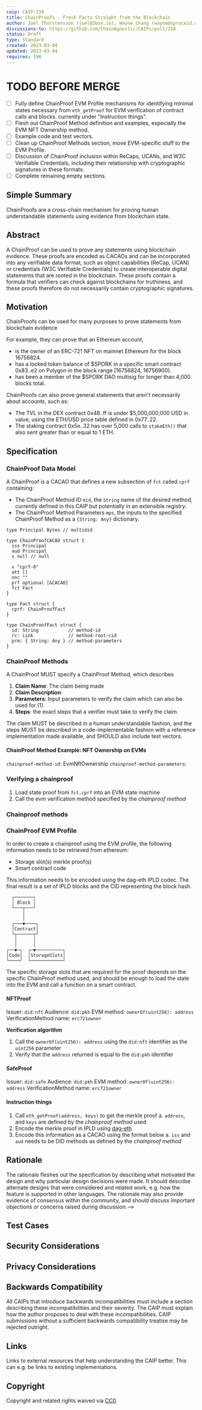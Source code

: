 ```yaml
---
caip: CAIP-218
title: ChainProofs - Fresh Facts Straight from the Blockchain
author: Joel Thorstensson (joel@3box.io), Wayne Chang (wayne@spruceid.com)
discussions-to: https://github.com/ChainAgnostic/CAIPs/pull/218
status: Draft
type: Standard
created: 2023-03-04
updated: 2023-03-04
requires: 196
---
```


# TODO BEFORE MERGE

- [ ] Fully define ChainProof EVM Profile mechanisms for identifying minimal states necessary from `eth_getProof` for EVM verification of contract calls and blocks. currently under "Instruction things".
- [ ] Flesh out ChainProof Method definition and examples, especially the EVM NFT Ownership method.
- [ ] Example code and test vectors.
- [ ] Clean up ChainProof Methods section, move EVM-specific stuff to the EVM Profile.
- [ ] Discussion of ChainProof inclusion within ReCaps, UCANs, and W3C Verifiable Credentials, including their relationship with cryptographic signatures in these formats.
- [ ] Complete remaining empty sections.

<!--You can leave these HTML comments in your merged EIP and delete the visible duplicate text guides, they will not appear and may be helpful to refer to if you edit it again. This is the suggested template for new EIPs. Note that an EIP number will be assigned by an editor. When opening a pull request to submit your EIP, please use an abbreviated title in the filename, `eip-draft_title_abbrev.md`. The title should be 44 characters or less.-->
## Simple Summary

<!--"If you can't explain it simply, you don't understand it well enough." Provide a simplified and layman-accessible explanation of the CAIP.-->
ChainProofs are a cross-chain mechanism for proving human understandable statements using evidence from blockchain state.

## Abstract

A ChainProof can be used to prove any statements using blockchain evidence. These proofs are encoded as CACAOs and can be incorporated into any verifiable data format, such as object capabilities (ReCap, UCAN) or credentials (W3C Verifiable Credentials) to create interoperable digital statements that are rooted in the blockchain. These proofs contain a formula that verifiers can check against blockchains for truthiness, and these proofs therefore do not necessarily contain cryptographic signatures.


## Motivation

<!--The motivation is critical for CAIP. It should clearly explain why the state of the art is inadequate to address the problem that the CAIP solves. CAIP submissions without sufficient motivation may be rejected outright.-->
ChainProofs can be used for many purposes to prove statements from blockchain evidence

For example, they can prove that an Ethereum account,

- is the owner of an ERC-721 NFT on mainnet Ethereum for the block 16756824.
- has a locked token balance of $SPORK in a specific smart contract 0x83..e2 on Polygon in the block range [16756824, 16756900).
- has been a member of the $SPORK DAO multisig for longer than 4,000 blocks total.

ChainProofs can also prove general statements that aren't necessarily about accounts, such as:

- The TVL in the DEX contract 0x48..ff is under $5,000,000,000 USD in value, using the ETH/USD price table defined in 0x77..22.
- The staking contract 0x5e..32 has over 5,000 calls to `stakeEth()` that also sent greater than or equal to 1 ETH.



## Specification


### ChainProof Data Model


A ChainProof is a CACAO that defines a new subsection of `fct` called `cprf` containing:
- The ChainProof Method ID `mid`, the `String` name of the desired method, currently defined in this CAIP but potentially in an extensible registry.
- The ChainProof Method Parameters `mps`, the inputs to the specified ChainProof Method as a `{String: Any}` dictionary.


```ipldsch=
type Principal Bytes // multidid

type ChainProofCACAO struct {
  iss Principal
  aud Principal
  s null // null
  
  v "cprf-0"
  att []
  nnc ""
  prf optional [&CACAO]
  fct Fact
}

type Fact struct { 
  cprf: ChainProofFact 
}

type ChainProofFact struct {
  id: String           // method-id
  rc: Link             // method-root-cid
  prm: { String: Any } // method-parameters
}
```

### ChainProof Methods
A ChainProof MUST specify a ChainProof Method, which describes
1. **Claim Name**: The claim being made
2. **Claim Description**: 
3. **Parameters**: Input parameters to verify the claim which can also be used for (1).
4. **Steps**: the exact steps that a verifier must take to verify the claim.

The claim MUST be described in a human understandable fashion, and the steps MUST be described in a code-implementable fashion with a reference implementation made available, and SHOULD also include test vectors.

#### ChainProof Method Example: NFT Ownership on EVMs
`chainproof-method-id`: EvmNftOwnership
`chainproof-method-parameters`: 

### Verifying a chainproof

1. Load state proof from `fct.cprf` into an EVM state machine
2. Call the evm verification method specified by the *chainproof method*


### Chainproof methods

### ChainProof EVM Profile

In order to create a chainproof using the EVM profile, the following information needs to be retrieved from ethereum:

* Storage slot(s) merkle proof(s)
* Smart contract code

This information needs to be encoded using the dag-eth IPLD codec. The final result is a set of IPLD blocks and the CID representing the block hash.

```
  ┌───────┐
  │ Block │
  └───┬───┘
      │
      │
  ┌───▼────┐
  │Contract│
  └┬──────┬┘
   │      │
   │      │
┌──▼─┐  ┌─▼──────────┐
│Code│  │StorageSlots│
└────┘  └────────────┘
```

The specific storage slots that are required for the proof depends on the specific ChainProof method used, and should be enough to load the state into the EVM and call a function on a smart contract. 


#### NFTProof

Issuer: `did:nft`
Audience: `did:pkh`
EVM method: `ownerOf(uint256): address`
VerificationMethod name: `erc721owner`

**Verification algorithm**
1. Call the `ownerOf(uint256): address` using the `did:nft` identifier as the `uint256` parameter
2. Verify that the `address` returned is equal to the `did:pkh` identifier

#### SafeProof

Issuer: `did:safe`
Audience: `did:pkh`
EVM method: `ownerOf(uint256): address`
VerificationMethod name: `erc721owner`



#### Instruction things

1. Call `eth_getProof(address, keys)` to get the merkle proof
    a. `address`, and `keys` are defined by the *chainproof method* used
3. Encode the merkle proof in IPLD using [dag-eth](https://ipld.io/specs/codecs/dag-eth/state/)
4. Encode this information as a CACAO using the format below
    a. `iss` and `aud` needs to be DID methods as defined by the *chainproof method* 

## Rationale

<!--The rationale fleshes out the specification by describing what motivated the design and why particular design decisions were made. It should describe alternate designs that were considered and related work, e.g. how the feature is supported in other languages. The rationale may also provide evidence of consensus within the community, and should discuss important objections or concerns raised during discussion.-->
The rationale fleshes out the specification by describing what motivated the design and why particular design decisions were made. It should describe alternate designs that were considered and related work, e.g. how the feature is supported in other languages. The rationale may also provide evidence of consensus within the community, and should discuss important objections or concerns raised during discussion.-->

## Test Cases

<!--Please add diverse test cases here if applicable. Any normative definition of an interface requires test cases to be implementable. -->

## Security Considerations

<!--Please add an explicit list of intra-actor assumptions and known risk factors if applicable. Any normative definition of an interface requires these to be implementable; assumptions and risks should be at both individual interaction/use-case scale and systemically, should the interface specified gain ecosystem-namespace adoption. -->

## Privacy Considerations

<!--Please add an explicit list of intra-actor assumptions and known risk factors if applicable. Any normative definition of an interface requires these to be implementable; assumptions and risks should be at both individual interaction/use-case scale and systemically, should the interface specified gain ecosystem-namespace adoption. -->

## Backwards Compatibility

<!--All CAIPs that introduce backwards incompatibilities must include a section describing these incompatibilities and their severity. The CAIP must explain how the author proposes to deal with these incompatibilities. CAIP submissions without a sufficient backwards compatibility treatise may be rejected outright.-->
All CAIPs that introduce backwards incompatibilities must include a section describing these incompatibilities and their severity. The CAIP must explain how the author proposes to deal with these incompatibilities. CAIP submissions without a sufficient backwards compatibility treatise may be rejected outright.

## Links

<!--Links to external resources that help understanding the CAIP better. This can e.g. be links to existing implementations.-->
Links to external resources that help understanding the CAIP better. This can e.g. be links to existing implementations.

## Copyright

Copyright and related rights waived via [CC0](../LICENSE).
